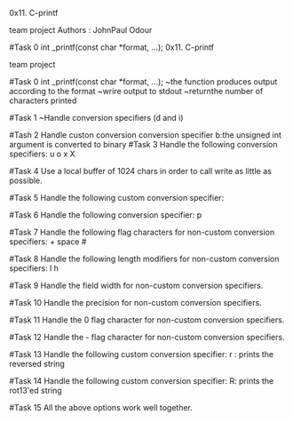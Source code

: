 0x11. C-printf

team project
Authors : JohnPaul Odour

#Task 0
int _printf(const char *format, ...);
	0x11. C-printf

team project

#Task 0
int _printf(const char *format, ...);
	~the function produces  output according to the format
	~wrire output to stdout
	~returnthe number of characters printed

#Task 1
~Handle conversion specifiers (d and i)

#Tash 2
Handle custon conversion conversion specifier
	b:the unsigned int argument is converted to binary
#Task 3
Handle the following conversion specifiers:
	u
	o
	x
	X

#Task 4
Use a local buffer of 1024 chars in order to call write as little as possible.

#Task 5
Handle the following custom conversion specifier:


#Task 6
Handle the following conversion specifier: p

#Task 7
Handle the following flag characters for non-custom conversion specifiers:
	+
	space
	#

#Task 8
Handle the following length modifiers for non-custom conversion specifiers:
	l
	h

#Task 9
Handle the field width for non-custom conversion specifiers.

#Task 10
Handle the precision for non-custom conversion specifiers.

#Task 11
Handle the 0 flag character for non-custom conversion specifiers.

#Task 12
Handle the - flag character for non-custom conversion specifiers.

#Task 13
Handle the following custom conversion specifier:
	r : prints the reversed string

#Task 14
Handle the following custom conversion specifier:
	R: prints the rot13'ed string

#Task 15
All the above options work well together.
